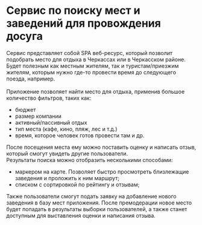 # Сервис по поиску мест и заведений для провождения досуга
Сервис представляет собой SPA веб-ресурс, который позволит подобрать место для отдыха в
Черкассах или в Черкасском районе.
Будет полезным как местным жителям, так и туристам/приезжим жителям, которым нужно где-то провести
время до следующего поезда, например.
\
\
Приложение позволяет найти место для отдыха, применив большое количество фильтров, таких как:
- бюджет
- размер компании
- активный/пассивный отдых
- тип места (кафе, кино, пляж, лес и т.д.)
- время, которое человек готов провести там и др.

После посещения места ему можно поставить оценку и написать отзыв, который смогут увидеть другие пользователи.
\
Результаты поиска можно отобразить несколькими способами:
- маркером на карте. Позволяет быстро просмотреть близлежащие заведения и проложить к ним маршрут;
- списком с сортировкой по рейтингу и отзывам;

Также пользователи смогут подать заявку на добавление нового заведения в базу мест приложения. После премодерации новое
место будет попадать в результаты выборки пользователей, а также станет доступным для выставления оценки и написания отзыва.

